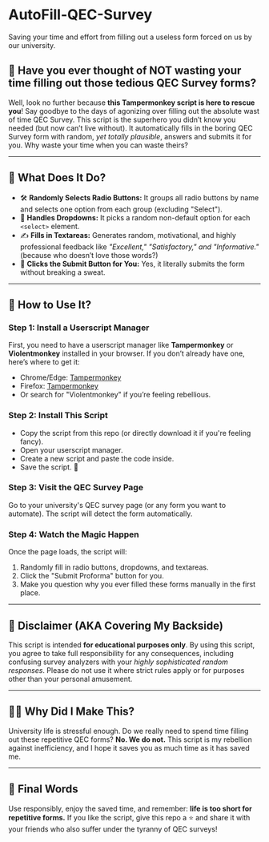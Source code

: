 # AutoFill-QEC-Survey
Saving your time and effort from filling out a useless form forced on us by our university.


## 🧐 Have you ever thought of NOT wasting your time filling out those tedious QEC Survey forms?

Well, look no further because **this Tampermonkey script is here to rescue you**! Say goodbye to the days of agonizing over filling out the absolute wast of time QEC Survey. This script is the superhero you didn’t know you needed (but now can’t live without). It automatically fills in the boring QEC Survey form with random, *yet totally plausible*, answers and submits it for you. Why waste your time when you can waste theirs?

---

## 🤔 What Does It Do?

- 🛠 **Randomly Selects Radio Buttons:** It groups all radio buttons by name and selects one option from each group (excluding "Select").
- 🔀 **Handles Dropdowns:** It picks a random non-default option for each `<select>` element.
- ✍️ **Fills in Textareas:** Generates random, motivational, and highly professional feedback like *"Excellent," "Satisfactory," and "Informative."* (because who doesn’t love those words?)
- 🚀 **Clicks the Submit Button for You:** Yes, it literally submits the form without breaking a sweat.

---

## 🚦 How to Use It?

### Step 1: Install a Userscript Manager
First, you need to have a userscript manager like **Tampermonkey** or **Violentmonkey** installed in your browser. If you don’t already have one, here’s where to get it:

- Chrome/Edge: [Tampermonkey](https://www.tampermonkey.net/)
- Firefox: [Tampermonkey](https://addons.mozilla.org/en-US/firefox/addon/tampermonkey/)
- Or search for "Violentmonkey" if you’re feeling rebellious.

### Step 2: Install This Script
- Copy the script from this repo (or directly download it if you're feeling fancy).
- Open your userscript manager.
- Create a new script and paste the code inside.
- Save the script. 🎉

### Step 3: Visit the QEC Survey Page
Go to your university's QEC survey page (or any form you want to automate). The script will detect the form automatically.

### Step 4: Watch the Magic Happen
Once the page loads, the script will:

1. Randomly fill in radio buttons, dropdowns, and textareas.
2. Click the "Submit Proforma" button for you.
3. Make you question why you ever filled these forms manually in the first place.

---

## 📢 Disclaimer (AKA Covering My Backside)

This script is intended **for educational purposes only**. By using this script, you agree to take full responsibility for any consequences, including confusing survey analyzers with your *highly sophisticated random responses*. Please do not use it where strict rules apply or for purposes other than your personal amusement.

---

## 👨‍💻 Why Did I Make This?

University life is stressful enough. Do we really need to spend time filling out these repetitive QEC forms? **No. We do not.** This script is my rebellion against inefficiency, and I hope it saves you as much time as it has saved me.

---

## 📎 Final Words

Use responsibly, enjoy the saved time, and remember: **life is too short for repetitive forms.** If you like the script, give this repo a ⭐ and share it with your friends who also suffer under the tyranny of QEC surveys!

